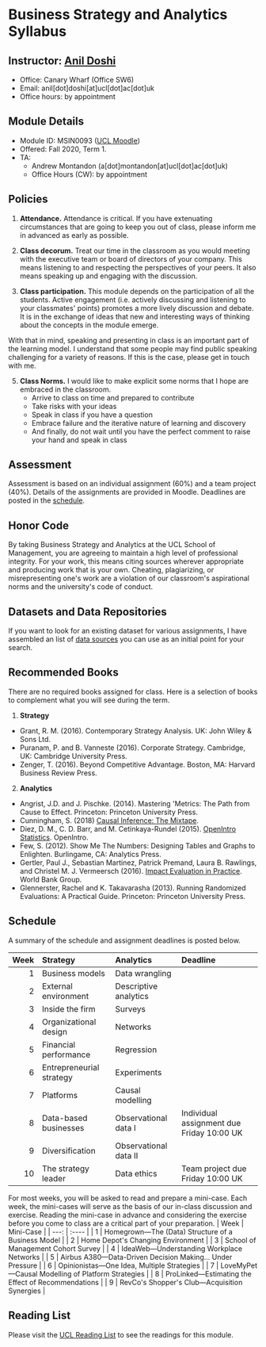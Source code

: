 # Business Strategy and Analytics Syllabus

## Instructor: [Anil Doshi](http://www.anilrdoshi.com)
  - Office: Canary Wharf (Office SW6)
  - Email: anil[dot]doshi[at]ucl[dot]ac[dot]uk
  - Office hours: by appointment

## Module Details
  - Module ID: MSIN0093 ([UCL Moodle](https://moodle-1819.ucl.ac.uk/course/view.php?id=5952))
  - Offered: Fall 2020, Term 1.
  - TA:
    + Andrew Montandon (a[dot]montandon[at]ucl[dot]ac[dot]uk)
    + Office Hours (CW): by appointment

## Policies
  1. **Attendance.** Attendance is critical. If you have extenuating circumstances that are going to keep you out of class, please inform me in advanced as early as possible.
  
  2. **Class decorum.** Treat our time in the classroom as you would meeting with the executive team or board of directors of your company. This means listening to and respecting the perspectives of your peers. It also means speaking up and engaging with the discussion.

  3. **Class participation.** This module depends on the participation of all the students. Active engagement (i.e. actively discussing and listening to your classmates' points) promotes a more lively discussion and debate. It is in the exchange of ideas that new and interesting ways of thinking about the concepts in the module emerge.

  With that in mind, speaking and presenting in class is an important part of the learning model. I understand that some people may find public speaking challenging for a variety of reasons. If this is the case, please get in touch with me.

<!-- Commenting out technology section for online term -->
<!--   4. **Technology.**
      - Phones. Mute/off and placed in bags or packs i.e. far away from your hands
      - Laptops.
        + During discussions/lectures: no laptops (if you have circumstances requiring an exception, please see me)
        + During lab sessions: OK
      - Tablets. Flat on desk with wifi off i.e. use like a notebook
 -->
  5. **Class Norms.** I would like to make explicit some norms that I hope are embraced in the classroom.
      - Arrive to class on time and prepared to contribute
      - Take risks with your ideas
      - Speak in class if you have a question
      - Embrace failure and the iterative nature of learning and discovery
      - And finally, do not wait until you have the perfect comment to raise your hand and speak in class

<!-- Commentig out guest and food/drink rules for online term -->
<!--   6. **Guests.** Guests are welcome to attend class. Friends, colleagues who are interested in the program, and family are all invited. Please email me the name of your guest the day before class. At the start of class I will ask you to introduce the guest to your peers and I encourage the class to make our guests feel welcome. I request that you inform your guests to remain as observers during the class.

  7. **Food and Drink.** In line with the UCL School of Management norms, please refrain from bringing food or drinks (water bottles are OK) into the class. -->
  
## Assessment
Assessment is based on an individual assignment (60%) and a team project (40%). Details of the assignments are provided in Moodle. Deadlines are posted in the [schedule](#schedule).

## Honor Code
By taking Business Strategy and Analytics at the UCL School of Management, you are agreeing to maintain a high level of professional integrity. For your work, this means citing sources wherever appropriate and producing work that is your own. Cheating, plagiarizing, or misrepresenting one's work are a violation of our classroom's aspirational norms and the university's code of conduct.

## Datasets and Data Repositories
If you want to look for an existing dataset for various assignments, I have assembled an list of [data sources](https://github.com/bus-strat-analytics/data-sources) you can use as an initial point for your search.

## Recommended Books
There are no required books assigned for class. Here is a selection of books to complement what you will see during the term.

1. **Strategy**
  - Grant, R. M. (2016). Contemporary Strategy Analysis. UK: John Wiley & Sons Ltd.
  - Puranam, P. and B. Vanneste (2016). Corporate Strategy. Cambridge, UK: Cambridge University Press.
  - Zenger, T. (2016). Beyond Competitive Advantage. Boston, MA: Harvard Business Review Press.

2. **Analytics**
  - Angrist, J.D. and J. Pischke. (2014). Mastering 'Metrics: The Path from Cause to Effect. Princeton: Princeton University Press.
  - Cunningham, S. (2018) [Causal Inference: The Mixtape](https://mixtape.scunning.com/index.html).
  - Diez, D. M., C. D. Barr, and M. Cetinkaya-Rundel (2015). [OpenIntro Statistics](https://leanpub.com/openintro-statistics). OpenIntro.
  - Few, S. (2012). Show Me The Numbers: Designing Tables and Graphs to Enlighten. Burlingame, CA: Analytics Press.
  - Gertler, Paul J., Sebastian Martinez, Patrick Premand, Laura B. Rawlings, and Christel M. J. Vermeersch (2016). [Impact Evaluation in Practice](https://www.worldbank.org/en/programs/sief-trust-fund/publication/impact-evaluation-in-practice). World Bank Group.
  - Glennerster, Rachel and K. Takavarasha (2013). Running Randomized Evaluations: A Practical Guide. Princeton: Princeton University Press.
  <!-- - Hernan, M. A. and J. M. Robins (2020). [Causal Inference: What If.](https://www.hsph.harvard.edu/miguel-hernan/causal-inference-book/) -->

## Schedule
A summary of the schedule and assignment deadlines is posted below.

| Week | Strategy                 | Analytics             | Deadline                                  |
| ---: | :----                    | :----                 | :----                                     |
| 1    | Business models          | Data wrangling        |                                           |
| 2    | External environment     | Descriptive analytics |                                           |
| 3    | Inside the firm          | Surveys               |                                           |
| 4    | Organizational design    | Networks              |                                           |
| 5    | Financial performance    | Regression            |                                           |
| 6    | Entrepreneurial strategy | Experiments           |                                           |
| 7    | Platforms                | Causal modelling      |                                           |
| 8    | Data-based businesses    | Observational data I  | Individual assignment due Friday 10:00 UK |
| 9    | Diversification          | Observational data II |                                           |
| 10   | The strategy leader      | Data ethics           | Team project due Friday 10:00 UK          |

For most weeks, you will be asked to read and prepare a mini-case. Each week, the mini-cases will serve as the basis of our in-class discussion and exercise. Reading the mini-case in advance and considering the exercise before you come to class are a critical part of your preparation.
| Week | Mini-Case                                                  |
| ---: | :----                                                      |
| 1    | Homegrown—The (Data) Structure of a Business Model        |
| 2    | Home Depot's Changing Environment                          |
| 3    | School of Management Cohort Survey                     |
| 4    | IdeaWeb—Understanding Workplace Networks                  |
| 5    | Airbus A380—Data-Driven Decision Making... Under Pressure |
| 6    | Opinionistas—One Idea, Multiple Strategies                |
| 7    | LoveMyPet—Causal Modelling of Platform Strategies         |
| 8    | ProLinked—Estimating the Effect of Recommendations        |
| 9    | RevCo's Shopper's Club—Acquisition Synergies              |

## Reading List
Please visit the [UCL Reading List](https://rl.talis.com/3/ucl/lists/317C9D73-199E-9A8F-0167-48B5DFD39594.html) to see the readings for this module.